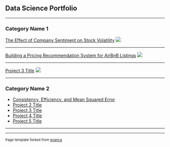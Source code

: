 ## Data Science Portfolio

---

### Category Name 1 

[The Effect of Company Sentiment on Stock Volatility](/stock_volatility/stock_volatility.md)
<img src="images/dummy_thumbnail.jpg?raw=true"/>

---
[Building a Pricing Recommendation System for AirBnB Listings](/airbnb_pricing/airbnb_pricing.md)
<img src="images/dummy_thumbnail.jpg?raw=true"/>

---
[Project 3 Title](/pdf/sample_presentation.pdf)
<img src="images/dummy_thumbnail.jpg?raw=true"/>

---

### Category Name 2

- [Consistency, Efficiency, and Mean Squared Error](http://example.com/)
- [Project 2 Title](http://example.com/)
- [Project 3 Title](http://example.com/)
- [Project 4 Title](http://example.com/)
- [Project 5 Title](http://example.com/)

---




---
<p style="font-size:11px">Page template forked from <a href="https://github.com/evanca/quick-portfolio">evanca</a></p>
<!-- Remove above link if you don't want to attibute -->
